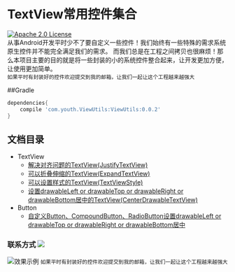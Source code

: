# TextView常用控件集合
[![Apache 2.0 License](https://img.shields.io/badge/license-Apache%202.0-blue.svg?style=flat)](http://www.apache.org/licenses/LICENSE-2.0.html)
<br>
从事Android开发平时少不了要自定义一些控件！我们始终有一些特殊的需求系统原生控件并不能完全满足我们的需求。
而我们总是在工程之间拷贝也很麻烦！那么本项目主要的目的就是将一些封装的小的系统控件整合起来，让开发更加方便，让使用更加简单。
<br>
`如果平时有封装好的控件欢迎提交到我的邮箱，让我们一起让这个工程越来越强大`

##Gradle
```groovy
dependencies{
    compile 'com.youth.ViewUtils:ViewUtils:0.0.2'
}
```

## 文档目录

* TextView
    * [解决对齐问题的TextView(JustifyTextView)](https://github.com/youth5201314/ViewUtils/tree/master/doc/解决对齐问题的TextView.md)
    * [可以折叠伸缩的TextView(ExpandTextView)](https://github.com/youth5201314/ViewUtils/tree/master/doc/可以折叠伸缩的TextView.md)
    * [可以设置样式的TextView(TextViewStyle)](https://github.com/youth5201314/ViewUtils/tree/master/doc/可以设置样式的TextView.md)
    * [设置drawableLeft or drawableTop or drawableRight or drawableBottom居中的TextView(CenterDrawableTextView)](https://github.com/youth5201314/ViewUtils/tree/master/doc/自定义drawableLeft等居中的控件.md)
* Button
    * [自定义Button、CompoundButton、RadioButton设置drawableLeft or drawableTop or drawableRight or drawableBottom居中](https://github.com/youth5201314/ViewUtils/tree/master/doc/自定义drawableLeft等居中的控件.md)

### 联系方式  <a target="_blank" href="http://mail.qq.com/cgi-bin/qm_share?t=qm_mailme&email=KBkYGhAfGhEYEB5oWVkGS0dF" style="text-decoration:none;"><img src="http://rescdn.qqmail.com/zh_CN/htmledition/images/function/qm_open/ico_mailme_11.png"/></a>
![效果示例](https://raw.githubusercontent.com/youth5201314/banner/master/image/Android技术交流群二维码.png)
`如果平时有封装好的控件欢迎提交到我的邮箱，让我们一起让这个工程越来越强大`